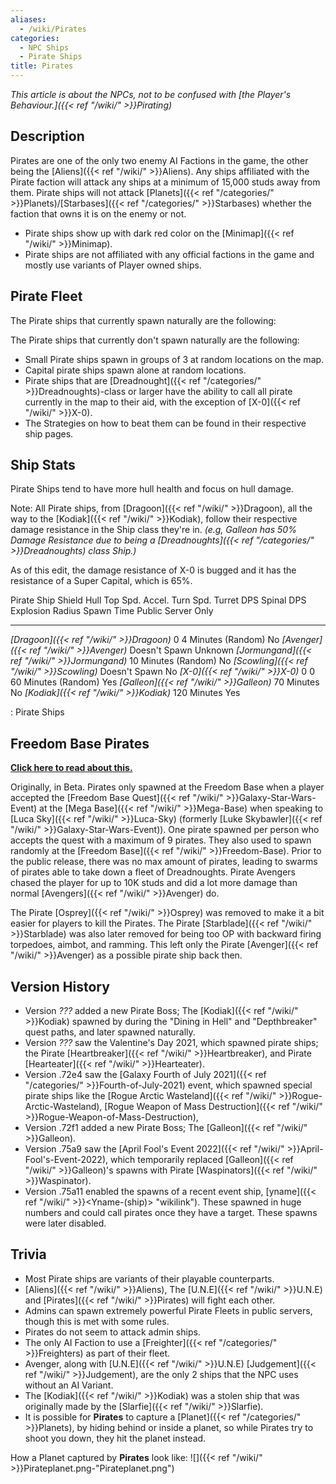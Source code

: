 ```yaml
---
aliases:
  - /wiki/Pirates
categories:
  - NPC Ships
  - Pirate Ships
title: Pirates
---
```


_This article is about the NPCs, not to be confused with [the Player's Behaviour.]({{< ref "/wiki/" >}}Pirating)_

## Description

Pirates are one of the only two enemy AI Factions in the game, the other being the [Aliens]({{< ref "/wiki/" >}}Aliens). Any ships affiliated with the Pirate faction will attack any ships at a minimum of 15,000 studs away from them. Pirate ships will not attack [Planets]({{< ref "/categories/" >}}Planets)/[Starbases]({{< ref "/categories/" >}}Starbases) whether the faction that owns it is on the enemy or not.

- Pirate ships show up with dark red color on the [Minimap]({{< ref "/wiki/" >}}Minimap).
- Pirate ships are not affiliated with any official factions in the game and mostly use variants of Player owned ships.

## Pirate Fleet

The Pirate ships that currently spawn naturally are the following:

<div class="shipnav">

</div>

The Pirate ships that currently don't spawn naturally are the following:

<div class="shipnav">

</div>

- Small Pirate ships spawn in groups of 3 at random locations on the map.
- Capital pirate ships spawn alone at random locations.
- Pirate ships that are [Dreadnought]({{< ref "/categories/" >}}Dreadnoughts)-class or larger have the ability to call all pirate currently in the map to their aid, with the exception of [X-0]({{< ref "/wiki/" >}}X-0).
- The Strategies on how to beat them can be found in their respective ship pages.

## Ship Stats

Pirate Ships tend to have more hull health and focus on hull damage.

Note: All Pirate ships, from [Dragoon]({{< ref "/wiki/" >}}Dragoon), all the way to the [Kodiak]({{< ref "/wiki/" >}}Kodiak), follow their respective damage resistance in the Ship class they're in. _(e.g, Galleon has 50% Damage Resistance due to being a [Dreadnoughts]({{< ref "/categories/" >}}Dreadnoughts) class Ship.)_

As of this edit, the damage resistance of X-0 is bugged and it has the resistance of a Super Capital, which is 65%.

Pirate Ship Shield Hull Top Spd. Accel. Turn Spd. Turret DPS Spinal DPS Explosion Radius Spawn Time Public Server Only

---

_[Dragoon]({{< ref "/wiki/" >}}Dragoon)_ 0 4 Minutes (Random) No _[Avenger]({{< ref "/wiki/" >}}Avenger)_ Doesn't Spawn Unknown _[Jormungand]({{< ref "/wiki/" >}}Jormungand)_ 10 Minutes (Random) No _[Scowling]({{< ref "/wiki/" >}}Scowling)_ Doesn't Spawn No _[X-0]({{< ref "/wiki/" >}}X-0)_ 0 0 60 Minutes (Random) Yes _[Galleon]({{< ref "/wiki/" >}}Galleon)_ 70 Minutes No _[Kodiak]({{< ref "/wiki/" >}}Kodiak)_ 120 Minutes Yes

: Pirate Ships

## Freedom Base Pirates

<span class="mw-customtoggle-myDivision"><u>**Click here to read about this.**</u></span>

<div class="mw-collapsible mw-collapsed" id="mw-customcollapsible-myDivision">

Originally, in Beta. Pirates only spawned at the Freedom Base when a player accepted the [Freedom Base Quest]({{< ref "/wiki/" >}}Galaxy-Star-Wars-Event) at the [Mega Base]({{< ref "/wiki/" >}}Mega-Base) when speaking to [Luca Sky]({{< ref "/wiki/" >}}Luca-Sky) (formerly [Luke Skybawler]({{< ref "/wiki/" >}}Galaxy-Star-Wars-Event)). One pirate spawned per person who accepts the quest with a maximum of 9 pirates. They also used to spawn randomly at the [Freedom Base]({{< ref "/wiki/" >}}Freedom-Base). Prior to the public release, there was no max amount of pirates, leading to swarms of pirates able to take down a fleet of Dreadnoughts. Pirate Avengers chased the player for up to 10K studs and did a lot more damage than normal [Avengers]({{< ref "/wiki/" >}}Avenger) do.

The Pirate [Osprey]({{< ref "/wiki/" >}}Osprey) was removed to make it a bit easier for players to kill the Pirates. The Pirate [Starblade]({{< ref "/wiki/" >}}Starblade) was also later removed for being too OP with backward firing torpedoes, aimbot, and ramming. This left only the Pirate [Avenger]({{< ref "/wiki/" >}}Avenger) as a possible pirate ship back then.

</div>

## Version History

- Version _???_ added a new Pirate Boss; The [Kodiak]({{< ref "/wiki/" >}}Kodiak) spawned by during the "Dining in Hell" and "Depthbreaker" quest paths, and later spawned naturally.
- Version _???_ saw the Valentine's Day 2021, which spawned pirate ships; the Pirate [Heartbreaker]({{< ref "/wiki/" >}}Heartbreaker), and Pirate [Hearteater]({{< ref "/wiki/" >}}Hearteater).
- Version .72e4 saw the [Galaxy Fourth of July 2021]({{< ref "/categories/" >}}Fourth-of-July-2021) event, which spawned special pirate ships like the [Rogue Arctic Wasteland]({{< ref "/wiki/" >}}Rogue-Arctic-Wasteland), [Rogue Weapon of Mass Destruction]({{< ref "/wiki/" >}}Rogue-Weapon-of-Mass-Destruction),
- Version .72f1 added a new Pirate Boss; The [Galleon]({{< ref "/wiki/" >}}Galleon).
- Version .75a9 saw the [April Fool's Event 2022]({{< ref "/wiki/" >}}April-Fool's-Event-2022), which temporarily replaced [Galleon]({{< ref "/wiki/" >}}Galleon)'s spawns with Pirate [Waspinators]({{< ref "/wiki/" >}}Waspinator).
- Version .75a11 enabled the spawns of a recent event ship, [yname]({{< ref "/wiki/" >}}<Yname-(ship)> "wikilink"). These spawned in huge numbers and could call pirates once they have a target. These spawns were later disabled.

## Trivia

- Most Pirate ships are variants of their playable counterparts.
- [Aliens]({{< ref "/wiki/" >}}Aliens), The [U.N.E]({{< ref "/wiki/" >}}U.N.E) and [Pirates]({{< ref "/wiki/" >}}Pirates) will fight each other.
- Admins can spawn extremely powerful Pirate Fleets in public servers, though this is met with some rules.
- Pirates do not seem to attack admin ships.
- The only AI Faction to use a [Freighter]({{< ref "/categories/" >}}Freighters) as part of their fleet.
- Avenger, along with [U.N.E]({{< ref "/wiki/" >}}U.N.E) [Judgement]({{< ref "/wiki/" >}}Judgement), are the only 2 ships that the NPC uses without an AI Variant.
- The [Kodiak]({{< ref "/wiki/" >}}Kodiak) was a stolen ship that was originally made by the [Slarfie]({{< ref "/wiki/" >}}Slarfie).
- It is possible for **Pirates** to capture a [Planet]({{< ref "/categories/" >}}Planets), by hiding behind or inside a planet, so while Pirates try to shoot you down, they hit the planet instead.

How a Planet captured by **Pirates** look like: ![]({{< ref "/wiki/" >}}Pirateplanet.png-"Pirateplanet.png")
